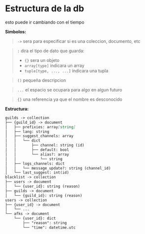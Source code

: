 # Estructura de la db

esto puede ir cambiando con el tiempo

**Simbolos:**

> `->` sera para especificar si es una coleccion, documento, etc

> `:` dira el tipo de dato que guarda:
>
> -   `{}` sera un objeto
> -   `array[type]` indicara un array
> -   `tuple[type, ..., ...]` indicara una tupla

> `()` pequeña descripcion

> `...` el espacio se ocupara para algo en algun futuro

> `{}` una referencia ya que el nombre es desconocido

**Estructura:**

```markdown
guilds -> collection
├── {guild_id} -> document
│   ├── prefixies: array[string]
│   ├── lang: string
│   ├── suggest_channels: array
│   │   └── dict
│   │       ├── channel: string (id) 
│   │       ├── default: bool
│   │       └── alias?: array
│   │           └── string
│   ├── logs_channels: dict
│   │   └── message_update?: string (channel_id)
│   └── last_suggest: int(id)
blacklist -> collection
├── users -> document
│   └── {user_id}: string (reason)
├── guilds -> document
│   └── {guild_id}: string (reason)
users -> collection
├── {user_id} -> document
│   └── ...
└── afks -> document
    └── {user_id}: dict 
        ├── "reason": string 
        └── "time": datetime.utc
```

<!-- {id_servidor} -> coleccion
├── bienvenidas -> documento
│   ├── canal: id
│   ├── mensaje: string
│   └── roles (lista de roles para dar): list
├── moderacion -> documento
│   ├── warns: int
│   └── message: boolean
├── report -> documento
│   └── channel: id
├── suggest -> documento / subcoleccion
│   ├── suggestions -> coleccion
│   │   └── {id} -> documento
│   │       ├── channel: id
│   │       ├── author: id
│   │       └── suggest: string
│   ├── {channel_name}: id
│   ├── lastId: int
│   └── predetermined: id
├── users -> documento / subcoleccion
│   └── {id_usuario} -> coleccion
│       ├── sanctions -> documento
│       │   ├── warn (lista que contiene mapas con los datos de cada warn): list
│       │   ├── mute (lista que contiene mapas con los datos de cada mute): list
│       │   └── ban (lista que contiene mapas con los datos de cada ban): list
│       └── reports -> documento
│           ├── report1 (datos del reporte): map
│           │   ├── id: int
│           │   └── report: str
│           └── report_id: int
config -> coleccion
├── {id_servidor} -> documento
│   ├── prefix: str
│   ├── attachments: id
│   ├── blacklistChannels (lista con id de canales): list
│   └── lang: str
├── bot -> documento
│   ├── prefixes (lista que contiene todos los prefijos): list
│   ├── afks (mapa) con todos los afk): map
│   └── mutes (mapa con todos los mutes): map
users -> coleccion
└── {id_usuario} -> documento / subcoleccion
    └── notes -> coleccion
        └── {cuaderno} -> document
            ├── config: map
            │   ├── description: str
            │   └── color: hex
            └── {page}: map
                └── contenido -->
